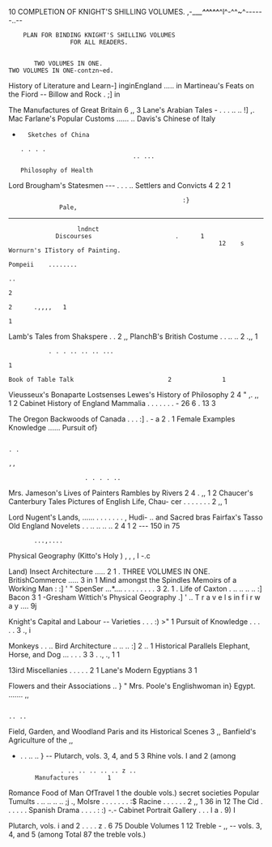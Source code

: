 10                     COMPLETION OF KNIGHT'S SHILLING VOLUMES.
,-______^^_^^^__^l^-^^~^------..--


        PLAN FOR BINDING KNIGHT'S SHILLING VOLUMES
                     FOR ALL READERS.


           TWO VOLUMES IN ONE.                                                      TWO VOLUMES IN ONE-contzn~ed.

History of Literature and Learn-]
  inginEngland           .....                                      in
                                                                              Martineau's Feats on the Fiord
                                                                              --           Billow and Rock   . ;]              in

The Manufactures of Great Britain                             6     ,,    3   Lane's Arabian Tales           -
                   . . . .. .. !]                                   ,.
                                                                              Mac Farlane's Popular Customs
                                                                                          ......
                                                                                                                               ..
Davis's Chinese                                                                 of Italy
-       Sketches of China
                                                                                                . . . .
                                     .. ...
                                                                              Philosophy of Health
Lord Brougham's Statesmen
---                                                                                             . . . ..
                                                                              Settlers and Convicts
                                                                                                                         4
                                                                                                                         2
                                                                                                                                        2
                                                                                                                                        1

                                                    :}
                  Pale,
-----
                       lndnct
                 Discourses                       .      1
                                                              12    s         Wornurn's ITistory of Painting.
                                                                              Pompeii    ........
                                                                                                    ..
                                                                                                                         2
                                                                                                                         2      .,,,,   1
                                                                                                                                        1

Lamb's Tales from Shakspere                       . .          2    ,,        PlanchB's British Costume
                                                                                                . . .. ..
                                                                                                                         2
                                                                                                                                 .,,    1


               . . . .. .. .. ...
                                                                          1
                                                                              Book of Table Talk                          2              1
Vieusseux's Bonaparte
Lostsenses
Lewes's History of Philosophy
                                                              2
                                                              4
                                                                    "
                                                                    ,.
                                                                    ,,
                                                                          1
                                                                          2
                                                                              Cabinet History of England
                                                                              Mammalia    . . . . . . .
                                                                                                 -
                                                                                                                         26
                                                                                                                         6        .     13
                                                                                                                                         3

The Oregon
Backwoods of Canada        . . . :]
                            .        -        a                2    .     1
                                                                              Female Examples
                                                                                Knowledge     ......  Pursuit of}

                                                                                                     . .
                                                                                                                                ,,

                         . . . . ..
Mrs. Jameson's Lives of Painters
Rambles by Rivers
                                                               2
                                                               4    .
                                                                    ,,    1
                                                                          2
                                                                              Chaucer's Canterbury Tales
                                                                              Pictures of English Life, Chau-
                                                                                cer      . . . . . . .
                                                                                                                          2     ,,      1


Lord Nugent's Lands,
                       ......                                                            . . . . . . . , Hudi-
                                                                    ..
  and Sacred                                                                    bras
Fairfax's Tasso
Old England Novelets
                       . . .. .. .. ..
                                    2
                                    4
                                           1
                                           2
                                                                                                                     ---
                                                                                                                     150 in 75

           ...,....
Physical Geography (Kitto's Holy
                                 ) , , , I
                                                                                                -.c

  Land)
Insect Architecture      .....      2      1                        .                    THREE VOLUMES IN ONE.
                                                                              BritishCommerce     .....                   3 in 1
Mind amongst the Spindles
Memoirs of a Working Man          : :] ' "                                    SpenSer    ...*....
                                                                                         . . . . . . . .
                                                                                                                          3 2. 1
                                                                                                                                .
Life of Caxton         . .. .. .. .. :]                                       Bacon                                       3    1
-Gresham                                                                      Wittich's Physical Geography
                                                                                                             .]                          '
                                                   ..
                                                                              T r a v e l s in f i r w a y
                                                                                                    ....
                                                                                                                                 9j

Knight's Capital and Labour
 --       Varieties  .           .        .              :)    &gt;"         1   Pursuit of Knowledge
                                                                                                  . . . . .
                                                                                                                          3      .,      i

Monkeys         . . ..
Bird Architecture
                                ..       ..       ..     :]    2     ..   1
                                                                              Historical Parallels
                                                                              Elephant, Horse, and Dog
                                                                                                  ...   . . .
                                                                                                                          3
                                                                                                                          3      .
                                                                                                                                 .,
                                                                                                                                 .,
                                                                                                                                         1
                                                                                                                                         1

13ird Miscellanies   .           .        .         .    .     2          1
                                                                              Lane's Modern Egyptians                     3              1

Flowers and their Associations                      ..   }           "
                                                                              Mrs. Poole's Englishwoman in}
                                                                                 Egypt.       .......                            ,,

                                                                                                                 .. ..
Field, Garden, and Woodland
                                                                              Paris and its Historical Scenes              3      ,,
Banfield's Agriculture of the                                                                                                    ,,
 - . . .. .. }                                                                 --
                                                                              Plutarch, vols. 3, 4, and 5                  3
              Rhine
                                                                                         vols. I and 2 (among

                  . .. .. .. .. .. z ..
           Manufactures        1

 Romance
 Food of Man
            OfTravel
                                                                          1
                                                                                 the double vols.)
                                                                               secret societies
                                                                               Popular Tumults
                                                                                               . .. .. .. .. ;j                  .,
 Molsre . . . . . . . :$
 Racine . . . . . .
                                   2 ,,                                   1                                              36 in 12
 The Cid . . . . . .
 Spanish Drama . . . . : :)
                                                                                                  -.-
 Cabinet Portrait Gallery . . . l a .
                                                                     9)   I


 Plutarch, vols. i and 2 . . . . z .
                                                                          6              75 Double Volumes
                                                                          1              12 Treble
                                                                                         -             ,,
 --          vols. 3, 4, and 5 (among                                            Total   87
     the treble vols.)
